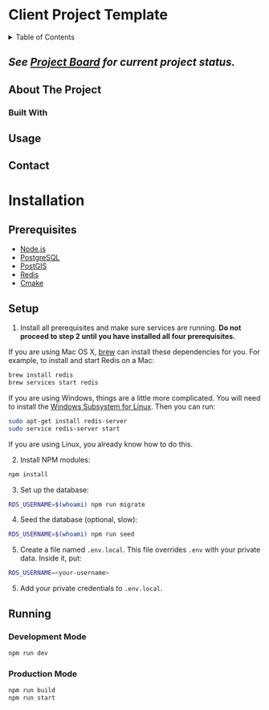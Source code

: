 <!-- Add badges here -->
# Client Project Template

<!-- TABLE OF CONTENTS -->
<details>
  <summary>Table of Contents</summary>
  <ol>
    <li>
      <a href="#about-the-project">About The Project</a>
      <ul>
        <li><a href="#built-with">Built With</a></li>
      </ul>
    </li>
    <li>
      <a href="./GETTING_STARTED.md">Getting Started</a>
    </li>
    <li><a href="#usage">Usage</a></li>
    <li><a href="#contact">Contact</a></li>
  </ol>
</details>

## *See [Project Board](https://trello.com/b/K4bikU5V/sprint-board) for current project status.*

## About The Project


### Built With

## Usage


## Contact

# Installation

## Prerequisites

- [Node.js](nodejs.org)
- [PostgreSQL](postgresql.org)
- [PostGIS](postgis.net)
- [Redis](redis.io)
- [Cmake](cmake.org)

## Setup

1. Install all prerequisites and make sure services are running. **Do not proceed to step 2 until you have installed all four prerequisites.**

If you are using Mac OS X, [brew](https://brew.sh/) can install these dependencies for you. For example, to install and start Redis on a Mac:

```sh
brew install redis
brew services start redis
```

If you are using Windows, things are a little more complicated. You will need to install the [Windows Subsystem for Linux](https://docs.microsoft.com/en-us/windows/wsl/install). Then you can run:

```sh
sudo apt-get install redis-server
sudo service redis-server start
```

If you are using Linux, you already know how to do this.

2. Install NPM modules:
```sh
npm install
```

3. Set up the database:

```sh
RDS_USERNAME=$(whoami) npm run migrate
```

4. Seed the database (optional, slow):

```sh
RDS_USERNAME=$(whoami) npm run seed
```

5. Create a file named `.env.local`. This file overrides `.env` with your private data. Inside it, put:

```sh
RDS_USERNAME=<your-username>
```

5. Add your private credentials to `.env.local`.

## Running

### Development Mode

```sh
npm run dev
```

### Production Mode
```sh
npm run build
npm run start
```
